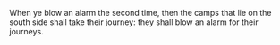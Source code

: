 When ye blow an alarm the second time, then the camps that lie on the south side shall take their journey: they shall blow an alarm for their journeys.
